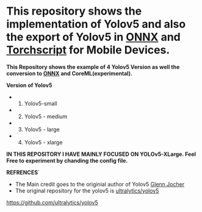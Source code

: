 # This repository shows the implementation of Yolov5 and also the export of Yolov5 in [ONNX](https://onnx.ai/) and [Torchscript](https://pytorch.org/docs/stable/jit.html) for Mobile Devices. 

**This Repository shows the example of 4 Yolov5 Version as well the conversion to [ONNX](https://onnx.ai/) and CoreML(experimental).**

**Version of Yolov5**
- 1. Yolov5-small
- 2. Yolov5 - medium
- 3. Yolov5 - large
- 4. Yolov5 - xlarge

**IN THIS REPOSITORY I HAVE MAINLY FOCUSED ON YOLOv5-XLarge. Feel Free to experiment by chanding the config file.**


**REFRENCES**`
- The Main credit goes to the originial author of Yolov5 [Glenn Jocher](https://github.com/ultralytics) 
- The original repository for the yolov5 is [ultralytics/yolov5](https://github.com/ultralytics/yolov5)




https://github.com/ultralytics/yolov5
